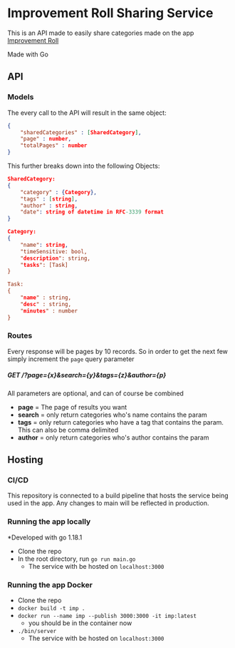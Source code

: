 # Improvement Roll Sharing Service

This is an API made to easily share categories made on the app [Improvement Roll](https://github.com/vukani-dev/improvement-roll)

Made with Go

## API

### Models
The every call to the API will result in the same object:

```json
{
    "sharedCategories" : [SharedCategory],
    "page" : number,
    "totalPages" : number
}
```

This further breaks down into the following Objects:
```json
SharedCategory:
{
    "category" : {Category},
    "tags" : [string],
    "author" : string,
    "date": string of datetime in RFC-3339 format
}

Category:
{
    "name": string,
    "timeSensitive: bool,
    "description": string,
    "tasks": [Task]
}

Task:
{
    "name" : string,
    "desc" : string,
    "minutes" : number
}
```

### Routes
Every response will be pages by 10 records. So in order to get the next few simply increment the `page` query parameter

##### GET /?page={x}&search={y}&tags={z}&author={p}
All parameters are optional, and can of course be combined

- **page** = The page of results you want
- **search** = only return categories who's name contains the param
- **tags** = only return categories who have a tag that contains the param. This can also be comma delimited
- **author** = only return categories who's author contains the param

## Hosting

### CI/CD
This repository is connected to a build pipeline that hosts the service being used in the app. 
Any changes to main will be reflected in production.


### Running the app locally

*Developed with go 1.18.1

- Clone the repo
- In the root directory, run `go run main.go`
    - The service with be hosted on `localhost:3000`

### Running the app Docker

- Clone the repo
- `docker build -t imp .`
- `docker run --name imp --publish 3000:3000 -it imp:latest`
    - you should be in the container now
- `./bin/server`
    - The service with be hosted on `localhost:3000`
